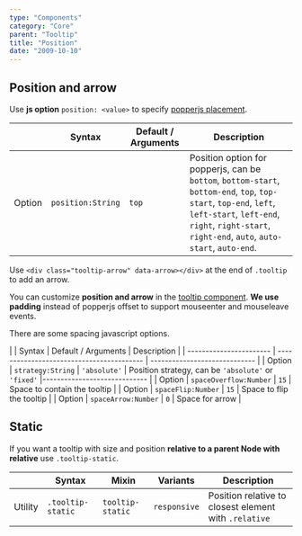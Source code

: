 ```yaml
---
type: "Components"
category: "Core"
parent: "Tooltip"
title: "Position"
date: "2009-10-10"
---
```


## Position and arrow

Use **js option** `position: <value>` to specify [popperjs placement](https://popper.js.org/docs/v2/constructors/#placement).

<div class="table-scroll">

|                         | Syntax                                    | Default / Arguments                       | Description                   |
| ----------------------- | ----------------------------------------- | ----------------------------- | ----------------------------- |
| Option                  | `position:String`                          | `top`        | Position option for popperjs, can be `bottom`, `bottom-start`, `bottom-end`, `top`, `top-start`, `top-end`, `left`, `left-start`, `left-end`, `right`, `right-start`, `right-end`, `auto`, `auto-start`, `auto-end`.           |

</div>

Use `<div class="tooltip-arrow" data-arrow></div>` at the end of `.tooltip` to add an arrow.

You can customize **position and arrow** in the [tooltip component](/components/core/tooltip#customization). **We use padding** instead of popperjs offset to support mouseenter and mouseleave events.

<demo>
  <demovanilla src="vanilla/components/core/tooltip/bottom">
  </demovanilla>
  <demovanilla src="vanilla/components/core/tooltip/top">
  </demovanilla>
  <demovanilla src="vanilla/components/core/tooltip/left">
  </demovanilla>
  <demovanilla src="vanilla/components/core/tooltip/right">
  </demovanilla>
  <demovanilla src="vanilla/components/core/tooltip/auto">
  </demovanilla>
</demo>

There are some spacing javascript options.

<div class="table-scroll">

|                         | Syntax                                    | Default / Arguments                       | Description                   |
| ----------------------- | ----------------------------------------- | ----------------------------- | 
| Option                  | `strategy:String`                          | `'absolute'`        | Position strategy, can be `'absolute'` or `'fixed'`            |----------------------------- |
| Option                  | `spaceOverflow:Number`                          | `15`        | Space to contain the tooltip            |
| Option                  | `spaceFlip:Number`                          | `15`        | Space to flip the tooltip            |
| Option                  | `spaceArrow:Number`                          | `0`        | Space for arrow            |

</div>

## Static

If you want a tooltip with size and position **relative to a parent Node with relative** use `.tooltip-static`.

<div class="table-scroll">

|                      | Syntax                          | Mixin            | Variants               | Description                   |
| ----------------------- | ---------------------------- | -----------------| ----------------------------- |----------------------------- |
| Utility                  | `.tooltip-static`       | `tooltip-static`                | `responsive`                | Position relative to closest element with `.relative`            |

</div>

<demo>
  <demovanilla src="vanilla/components/core/tooltip/static">
  </demovanilla>
</demo>
